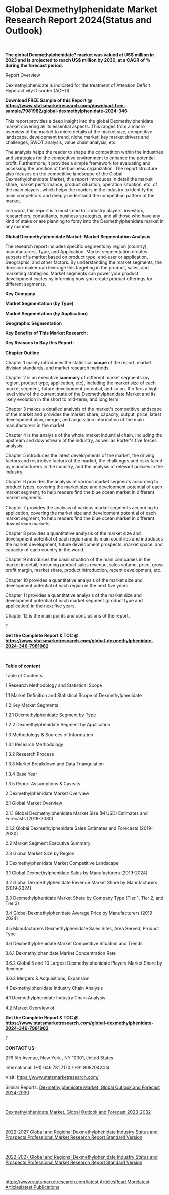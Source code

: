 <h1>Global Dexmethylphenidate Market Research Report 2024(Status and Outlook)</h1><br/><p><strong>The global Dexmethylphenidate? market was valued at US$ million in 2023 and is projected to reach US$ million by 2030, at a <strong>CAGR</strong> of % during the forecast period.</strong></p>
 
 
 
 <p>Report Overview</p>
 
 
 
 <p>Dexmethylphenidate is indicated for the treatment of Attention Deficit Hyperactivity Disorder (ADHD).</p>
 
 
 
 <p><strong>Download FREE Sample of this Report @ <a href="https://www.statsmarketresearch.com/download-free-sample/7981982/global-dexmethylphenidate-2024-346">https://www.statsmarketresearch.com/download-free-sample/7981982/global-dexmethylphenidate-2024-346</a></strong></p>
 
 
 
 <p>This report provides a deep insight into the global Dexmethylphenidate market covering all its essential aspects. This ranges from a macro overview of the market to micro details of the market size, competitive landscape, development trend, niche market, key market drivers and challenges, SWOT analysis, value chain analysis, etc.</p>
 
 
 
 <p>The analysis helps the reader to shape the competition within the industries and strategies for the competitive environment to enhance the potential profit. Furthermore, it provides a simple framework for evaluating and accessing the position of the business organization. The report structure also focuses on the competitive landscape of the Global Dexmethylphenidate Market, this report introduces in detail the market share, market performance, product situation, operation situation, etc. of the main players, which helps the readers in the industry to identify the main competitors and deeply understand the competition pattern of the market.</p>
 
 
 
 <p>In a word, this report is a must-read for industry players, investors, researchers, consultants, business strategists, and all those who have any kind of stake or are planning to foray into the Dexmethylphenidate market in any manner.</p>
 
 
 
 <p><strong>Global Dexmethylphenidate Market: Market Segmentation Analysis</strong></p>
 
 
 
 <p>The research report includes specific segments by region (country), manufacturers, Type, and Application. Market segmentation creates subsets of a market based on product type, end-user or application, Geographic, and other factors. By understanding the market segments, the decision-maker can leverage this targeting in the product, sales, and marketing strategies. Market segments can power your product development cycles by informing how you create product offerings for different segments.</p>
 
 
 
 <p><strong>Key Company</strong></p>
 
 
 
 <p><strong>Market Segmentation (by Type)</strong></p>
 
 
 
 <p><strong>Market Segmentation (<strong>by Application</strong>)</strong></p>
 
 
 
 <p><strong>Geographic Segmentation</strong></p>
 
 
 
 <p><strong>Key Benefits of This Market Research:</strong></p>
 
 
 
 <p><strong>Key <strong>Reasons to Buy</strong> this Report:</strong></p>
 
 
 
 <p><strong>Chapter Outline</strong></p>
 
 
 
 <p>Chapter 1 mainly introduces the statistical <strong>scope</strong> of the report, market division standards, and market research methods.</p>
 
 
 
 <p>Chapter 2 is an executive <strong>summary</strong> of different market segments (by region, product type, application, etc), including the market size of each market segment, future development potential, and so on. It offers a high-level view of the current state of the Dexmethylphenidate Market and its likely evolution in the short to mid-term, and long term.</p>
 
 
 
 <p>Chapter 3 makes a detailed analysis of the market&#39;s competitive landscape of the market and provides the market share, capacity, output, price, latest development plan, merger, and acquisition information of the main manufacturers in the market.</p>
 
 
 
 <p>Chapter 4 is the analysis of the whole market industrial chain, including the upstream and downstream of the industry, as well as Porter&#39;s five forces analysis.</p>
 
 
 
 <p>Chapter 5 introduces the latest developments of the market, the driving factors and restrictive factors of the market, the challenges and risks faced by manufacturers in the industry, and the analysis of relevant policies in the industry.</p>
 
 
 
 <p>Chapter 6 provides the analysis of various market segments according to product types, covering the market size and development potential of each market segment, to help readers find the blue ocean market in different market segments.</p>
 
 
 
 <p>Chapter 7 provides the analysis of various market segments according to application, covering the market size and development potential of each market segment, to help readers find the blue ocean market in different downstream markets.</p>
 
 
 
 <p>Chapter 8 provides a quantitative analysis of the market size and development potential of each region and its main countries and introduces the market development, future development prospects, market space, and capacity of each country in the world.</p>
 
 
 
 <p>Chapter 9 introduces the basic situation of the main companies in the market in detail, including product sales revenue, sales volume, price, gross profit margin, market share, product introduction, recent development, etc.</p>
 
 
 
 <p>Chapter 10 provides a quantitative analysis of the market size and development potential of each region in the next five years.</p>
 
 
 
 <p>Chapter 11 provides a quantitative analysis of the market size and development potential of each market segment (product type and application) in the next five years.</p>
 
 
 
 <p>Chapter 12 is the main points and conclusions of the report.</p>
 
 
 
 <p>? </p>
 
 
 
 <div><b>Get the Complete Report & TOC @ <a href="https://www.statsmarketresearch.com/global-dexmethylphenidate-2024-346-7981982">https://www.statsmarketresearch.com/global-dexmethylphenidate-2024-346-7981982</a></b></div>
 
 
 
 <p><br />
 
 <b>Table of content</b></p>
 
 
 
 <p>Table of Contents<br />
 
 1 Research Methodology and Statistical Scope<br />
 
 1.1 Market Definition and Statistical Scope of Dexmethylphenidate<br />
 
 1.2 Key Market Segments<br />
 
 1.2.1 Dexmethylphenidate Segment by Type<br />
 
 1.2.2 Dexmethylphenidate Segment by Application<br />
 
 1.3 Methodology & Sources of Information<br />
 
 1.3.1 Research Methodology<br />
 
 1.3.2 Research Process<br />
 
 1.3.3 Market Breakdown and Data Triangulation<br />
 
 1.3.4 Base Year<br />
 
 1.3.5 Report Assumptions & Caveats<br />
 
 2 Dexmethylphenidate Market Overview<br />
 
 2.1 Global Market Overview<br />
 
 2.1.1 Global Dexmethylphenidate Market Size (M USD) Estimates and Forecasts (2019-2030)<br />
 
 2.1.2 Global Dexmethylphenidate Sales Estimates and Forecasts (2019-2030)<br />
 
 2.2 Market Segment Executive Summary<br />
 
 2.3 Global Market Size by Region<br />
 
 3 Dexmethylphenidate Market Competitive Landscape<br />
 
 3.1 Global Dexmethylphenidate Sales by Manufacturers (2019-2024)<br />
 
 3.2 Global Dexmethylphenidate Revenue Market Share by Manufacturers (2019-2024)<br />
 
 3.3 Dexmethylphenidate Market Share by Company Type (Tier 1, Tier 2, and Tier 3)<br />
 
 3.4 Global Dexmethylphenidate Average Price by Manufacturers (2019-2024)<br />
 
 3.5 Manufacturers Dexmethylphenidate Sales Sites, Area Served, Product Type<br />
 
 3.6 Dexmethylphenidate Market Competitive Situation and Trends<br />
 
 3.6.1 Dexmethylphenidate Market Concentration Rate<br />
 
 3.6.2 Global 5 and 10 Largest Dexmethylphenidate Players Market Share by Revenue<br />
 
 3.6.3 Mergers & Acquisitions, Expansion<br />
 
 4 Dexmethylphenidate Industry Chain Analysis<br />
 
 4.1 Dexmethylphenidate Industry Chain Analysis<br />
 
 4.2 Market Overview of</p>
 
 
 
 <div><b>Get the Complete Report & TOC @ <a href="https://www.statsmarketresearch.com/global-dexmethylphenidate-2024-346-7981982">https://www.statsmarketresearch.com/global-dexmethylphenidate-2024-346-7981982</a></b></div>
 
 
 
 <p>? </p>
 
 
 
 <p><b>CONTACT US:</b><br />
 
 276 5th Avenue, New York , NY 10001,United States<br />
 
 International: (+1) 646 781 7170 / +91 8087042414<br />
 
 Visit: <a href="https://www.statsmarketresearch.com/">https://www.statsmarketresearch.com/</a><br />
 
 Similar Reports: <a href="https://www.statsmarketresearch.com/global-dexmethylphenidate-2024-346-7981982">Dexmethylphenidate Market, Global Outlook and Forecast 2024-2030</a><br />
 
 <br />
 
 <a href="https://www.statsmarketresearch.com/global-dexmethylphenidate-2024-346-7981982">Dexmethylphenidate Market, Global Outlook and Forecast 2023-2032</a><br />
 
 <br />
 
 <a href="https://www.statsmarketresearch.com/global-dexmethylphenidate-2024-346-7981982">2022-2027 Global and Regional Dexmethylphenidate Industry Status and Prospects Professional Market Research Report Standard Version</a><br />
 
 <br />
 
 <a href="https://www.statsmarketresearch.com/global-dexmethylphenidate-2024-346-7981982">2022-2027 Global and Regional Dexmethylphenidate Industry Status and Prospects Professional Market Research Report Standard Version</a><br />
 
 <br />
 
 <a href="https://gyeongbokgung.com">https://www.statsmarketresearch.com/</a><a href="https://hallyeomaritime.com">latest Articles</a><a href="https://jingwansa.com">Read More</a><a href="https://nguoiviet.jp/">latest Articles</a><a href="https://www.intelmarketresearch.com/">latest Publications</a></p>